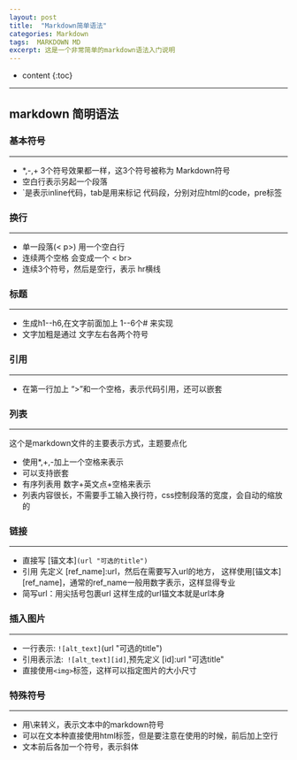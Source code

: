 ```yaml
---
layout: post
title:  "Markdown简单语法"
categories: Markdown
tags:  MARKDOWN MD
excerpt: 这是一个非常简单的markdown语法入门说明
---
```


* content
{:toc}

---

## **markdown 简明语法**

### 基本符号
---
- *,-,+ 3个符号效果都一样，这3个符号被称为 Markdown符号
- 空白行表示另起一个段落
- `是表示inline代码，tab是用来标记 代码段，分别对应html的code，pre标签

### 换行
---
 - 单一段落(< p>) 用一个空白行
 - 连续两个空格 会变成一个 < br>
 - 连续3个符号，然后是空行，表示 hr横线

### 标题
---
- 生成h1--h6,在文字前面加上 1--6个# 来实现
- 文字加粗是通过 文字左右各两个符号

### 引用
---
 - 在第一行加上 “>”和一个空格，表示代码引用，还可以嵌套

### 列表
---
这个是markdown文件的主要表示方式，主题要点化

- 使用*,+,-加上一个空格来表示
- 可以支持嵌套
- 有序列表用 数字+英文点+空格来表示
- 列表内容很长，不需要手工输入换行符，css控制段落的宽度，会自动的缩放的

### 链接
---
 - 直接写 [锚文本]`(url "可选的title")`
 - 引用 先定义 [ref_name]:url，然后在需要写入url的地方， 这样使用[锚文本][ref_name]，通常的ref_name一般用数字表示，这样显得专业
 - 简写url：用尖括号包裹url 这样生成的url锚文本就是url本身

### 插入图片
---
 - 一行表示: `![alt_text]`(url "可选的title")
 - 引用表示法:` ![alt_text][id]`,预先定义 [id]:url "可选title"
 - 直接使用`<img>`标签，这样可以指定图片的大小尺寸

### 特殊符号
---
 - 用\来转义，表示文本中的markdown符号
 - 可以在文本种直接使用html标签，但是要注意在使用的时候，前后加上空行
 - 文本前后各加一个符号，表示斜体
